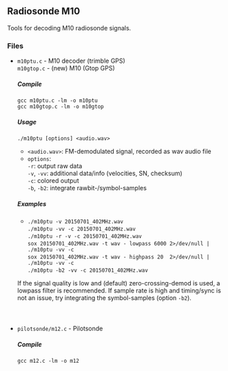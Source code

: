 
## Radiosonde M10

Tools for decoding M10 radiosonde signals.

### Files

* `m10ptu.c` - M10 decoder (trimble GPS) <br />
  `m10gtop.c` - (new) M10 (Gtop GPS)

  ##### Compile
  `gcc m10ptu.c -lm -o m10ptu` <br />
  `gcc m10gtop.c -lm -o m10gtop`

  ##### Usage
  `./m10ptu [options] <audio.wav>` <br />
  * `<audio.wav>`: FM-demodulated signal, recorded as wav audio file <br />
  * `options`: <br />
     `-r`: output raw data <br />
     `-v`, `-vv`: additional data/info (velocities, SN, checksum) <br />
     `-c`: colored output <br />
     `-b`, `-b2`: integrate rawbit-/symbol-samples <br />


  ##### Examples
  * `./m10ptu -v 20150701_402MHz.wav` <br />
    `./m10ptu -vv -c 20150701_402MHz.wav` <br />
    `./m10ptu -r -v -c 20150701_402MHz.wav` <br />
    `sox 20150701_402MHz.wav -t wav - lowpass 6000 2>/dev/null | ./m10ptu -vv -c` <br />
    `sox 20150701_402MHz.wav -t wav - highpass 20  2>/dev/null | ./m10ptu -vv -c` <br />
    `./m10ptu -b2 -vv -c 20150701_402MHz.wav` <br />

  If the signal quality is low and (default) zero-crossing-demod is used,
  a lowpass filter is recommended.
  If sample rate is high and timing/sync is not an issue, try integrating the symbol-samples (option `-b2`).


 #####
   <br />


* `pilotsonde/m12.c` - Pilotsonde

  ##### Compile
  `gcc m12.c -lm -o m12`

